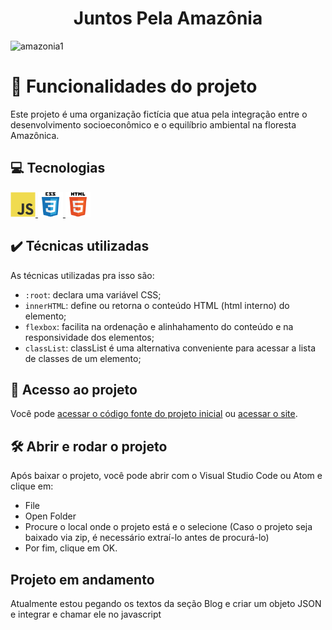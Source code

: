 <h1 align="center">Juntos Pela Amazônia</h1>

![amazonia1](https://user-images.githubusercontent.com/97979883/206316351-eac66b16-cef7-43f2-aa47-e476ed1fed35.JPG)

# 🔨 Funcionalidades do projeto

Este projeto é uma organização fictícia  que atua pela integração entre o desenvolvimento socioeconômico e o equilíbrio ambiental na floresta Amazônica. 

## 💻 Tecnologias 

<a href="https://developer.mozilla.org/en-US/docs/Web/JavaScript" target="_blank" rel="noreferrer"> <img src="https://raw.githubusercontent.com/devicons/devicon/master/icons/javascript/javascript-original.svg" alt="javascript" width="40" height="40"/> </a>
<a href="https://www.w3schools.com/css/" target="_blank" rel="noreferrer"> <img src="https://raw.githubusercontent.com/devicons/devicon/master/icons/css3/css3-original-wordmark.svg" alt="css3" width="40" height="40"/> </a> 
<a href="https://www.w3.org/html/" target="_blank" rel="noreferrer"> <img src="https://raw.githubusercontent.com/devicons/devicon/master/icons/html5/html5-original-wordmark.svg" alt="html5" width="40" height="40"/> </a> 

## ✔️ Técnicas utilizadas

As técnicas utilizadas pra isso são:

- `:root`: declara uma variável CSS;
- `innerHTML`:  define ou retorna o conteúdo HTML (html interno) do elemento;
- `flexbox`: facilita na ordenação e alinhahamento do conteúdo e na responsividade dos elementos;
- `classList`: classList é uma alternativa conveniente para acessar a lista de classes de um elemento;


## 📁 Acesso ao projeto

Você pode [acessar o código fonte do projeto inicial](https://github.com/rodrigoMedeiros0/project-amazonia) ou [acessar o site](https://rodrigomedeiros0.github.io/project-amazonia/).

## 🛠️ Abrir e rodar o projeto

Após baixar o projeto, você pode abrir com o Visual Studio Code ou Atom e clique em:

- File
- Open Folder
- Procure o local onde o projeto está e o selecione (Caso o projeto seja baixado via zip, é necessário extraí-lo antes de procurá-lo)
- Por fim, clique em OK.

##  Projeto em andamento 

Atualmente estou  pegando os textos da seção Blog e criar um  objeto JSON e integrar e chamar ele no javascript


